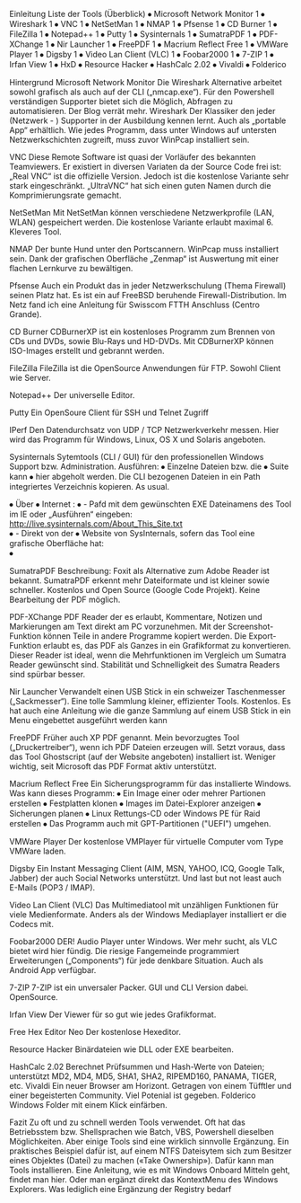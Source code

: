 Einleitung
Liste der Tools (Überblick)
⦁	Microsoft Network Monitor	1
⦁	Wireshark	1
⦁	VNC	1
⦁	NetSetMan	1
⦁	NMAP	1
⦁	Pfsense	1
⦁	CD Burner	1
⦁	FileZilla	1
⦁	Notepad++	1
⦁	Putty	1
⦁	Sysinternals	1
⦁	SumatraPDF	1
⦁	PDF-XChange	1
⦁	Nir Launcher	1
⦁	FreePDF	1
⦁	Macrium Reflect Free	1
⦁	VMWare Player	1
⦁	Digsby	1
⦁	Video Lan Client (VLC)	1
⦁	Foobar2000	1
⦁	7-ZIP	1
⦁	Irfan View	1
⦁	HxD
⦁	Resource Hacker
⦁	HashCalc 2.02
⦁	Vivaldi
⦁	Folderico

Hintergrund
Microsoft Network Monitor
Die Wireshark Alternative arbeitet sowohl grafisch als auch auf der CLI („nmcap.exe“). Für den Powershell verständigen Supporter bietet sich die Möglich, Abfragen zu automatisieren. Der Blog verrät mehr.
Wireshark
Der Klassiker den jeder (Netzwerk - ) Supporter in der Ausbildung kennen lernt. Auch als „portable App“ erhältlich. Wie jedes Programm, dass unter Windows auf untersten Netzwerkschichten zugreift, muss zuvor WinPcap installiert sein.

VNC
Diese Remote Software ist quasi der Vorläufer des bekannten Teamviewers. Er existiert in diversen Variaten da der Source Code frei ist:
„Real VNC“ ist die offizielle Version. Jedoch ist die kostenlose Variante sehr stark  eingeschränkt.
„UltraVNC“ hat sich einen guten Namen durch die Komprimierungsrate gemacht. 

NetSetMan
Mit NetSetMan können verschiedene Netzwerkprofile (LAN, WLAN) gespeichert werden. Die kostenlose Variante erlaubt maximal 6. Kleveres Tool.

NMAP
Der bunte Hund unter den Portscannern. WinPcap muss installiert sein. Dank der grafischen Oberfläche „Zenmap“ ist Auswertung mit einer flachen Lernkurve zu bewältigen. 

Pfsense
Auch ein Produkt das in jeder Netzwerkschulung (Thema Firewall) seinen Platz hat. Es ist ein auf FreeBSD beruhende Firewall-Distribution. Im Netz fand ich eine Anleitung für Swisscom FTTH Anschluss (Centro Grande).

CD Burner
CDBurnerXP ist ein kostenloses Programm zum Brennen von CDs und DVDs, sowie Blu-Rays und HD-DVDs. Mit CDBurnerXP können ISO-Images erstellt und gebrannt werden.

FileZilla
FileZilla ist die OpenSource Anwendungen für FTP. Sowohl Client wie Server.

Notepad++
Der universelle Editor.

Putty
Ein OpenSoure Client für SSH und Telnet Zugriff

IPerf
Den Datendurchsatz von UDP / TCP Netzwerkverkehr messen. Hier wird das Programm für Windows, Linux, OS X und Solaris angeboten.

Sysinternals 
Sytemtools (CLI / GUI) für den professionellen Windows Support bzw. Administration. Ausführen:
⦁	Einzelne Dateien bzw. die ⦁	Suite kann ⦁	hier abgeholt werden. Die CLI bezogenen Dateien in ein Path integriertes Verzeichnis kopieren. As usual.

⦁	Über ⦁	Internet :
⦁	- Pafd mit dem gewünschten EXE Dateinamens des Tool im IE oder „Ausführen“ eingeben: http://live.sysinternals.com/About_This_Site.txt  
⦁	- Direkt von der ⦁	Website von SysInternals, sofern das Tool eine grafische Oberfläche hat:  
⦁	



SumatraPDF
Beschreibung:
Foxit als Alternative zum Adobe Reader ist bekannt.  SumatraPDF erkennt mehr Dateiformate und ist kleiner sowie schneller. Kostenlos und Open Source (Google Code Projekt). Keine Bearbeitung der PDF möglich. 

PDF-XChange
PDF Reader der es erlaubt, Kommentare, Notizen und Markierungen am Text direkt am PC vorzunehmen. Mit der Screenshot-Funktion können Teile in andere Programme kopiert werden. Die Export-Funktion erlaubt es, das PDF als Ganzes in ein Grafikformat zu konvertieren. Dieser Reader ist ideal, wenn die Mehrfunktionen im Vergleich um Sumatra Reader gewünscht sind. Stabilität und Schnelligkeit des Sumatra Readers sind spürbar besser.

Nir Launcher
Verwandelt einen USB Stick in ein  schweizer Taschenmesser („Sackmesser“).  Eine tolle Sammlung kleiner, effizienter Tools. Kostenlos. Es hat auch eine Anleitung wie die ganze Sammlung auf einem USB Stick in ein Menu eingebettet ausgeführt werden kann

FreePDF
Früher auch XP PDF genannt. Mein bevorzugtes Tool („Druckertreiber“), wenn ich PDF Dateien erzeugen will. Setzt voraus, dass das Tool Ghostscript (auf der Website angeboten) installiert ist. Weniger wichtig, seit Microsoft das PDF Format aktiv unterstützt.

Macrium Reflect Free
Ein Sicherungsprogramm für das installierte Windows. Was kann dieses Programm:
⦁	Ein Image einer oder mehrer Partionen erstellen
⦁	Festplatten klonen 
⦁	Images im Datei-Explorer anzeigen 
⦁	Sicherungen planen 
⦁	Linux Rettungs-CD oder Windows PE für Raid erstellen 
⦁	Das Programm auch mit GPT-Partitionen ("UEFI") umgehen.

VMWare Player
Der kostenlose VMPlayer für virtuelle Computer vom Type VMWare laden.

Digsby
Ein Instant Messaging Client (AIM, MSN, YAHOO, ICQ, Google Talk, Jabber) der auch Social Networks unterstützt. Und last but not least auch E-Mails (POP3 / IMAP).

Video Lan Client (VLC)
Das Multimediatool mit unzähligen Funktionen für viele Medienformate. Anders als der Windows Mediaplayer installiert er die Codecs mit.

Foobar2000
DER! Audio Player unter Windows. Wer mehr sucht, als VLC bietet wird hier fündig. Die riesige Fangemeinde programmiert Erweiterungen („Components“) für jede denkbare Situation. Auch als Android App verfügbar.

7-ZIP
7-ZIP ist ein unversaler Packer. GUI und CLI Version dabei. OpenSource.

Irfan View
Der Viewer für so gut wie jedes Grafikformat.

Free Hex Editor Neo
Der kostenlose Hexeditor. 

Resource Hacker
Binärdateien wie DLL oder EXE bearbeiten.

HashCalc 2.02
Berechnet Prüfsummen und Hash-Werte von Dateien; unterstützt MD2, MD4, MD5, SHA1, SHA2, RIPEMD160, PANAMA, TIGER, etc.
Vivaldi
Ein neuer Browser am Horizont. Getragen von einem Tüfftler und einer begeisterten Community. Viel Potenial ist gegeben.
Folderico
Windows Folder mit einem Klick einfärben.

Fazit
Zu oft und zu schnell werden Tools verwendet. Oft hat das Betriebsstem bzw. Shellsprachen wie Batch, VBS, Powershell dieselben Möglichkeiten. Aber einige Tools sind eine wirklich sinnvolle Ergänzung. Ein praktisches Beispiel dafür ist, auf einem NTFS Dateisytem sich zum Besitzer eines Objektes (Datei) zu machen («Take Ownership»). Dafür kann man Tools installieren. Eine Anleitung, wie es mit Windows Onboard Mitteln geht, findet man hier. Oder man ergänzt direkt das KontextMenu des Windows Explorers. Was lediglich eine Ergänzung der Registry bedarf